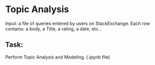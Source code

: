 # Topic Analysis
Input: a file of queries entered by users on StackExchange.
Each row contains: a body, a Title, a rating, a date, etc...
## Task: 
Perform Topic Analysis and Modeling. (.ipynb file)

